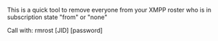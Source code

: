 This is a quick tool to remove everyone from your XMPP roster who is in 
subscription state "from" or "none"

Call with:
	rmrost [JID] [password]